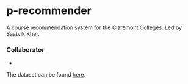 # p-recommender
A course recommendation system for the Claremont Colleges. Led by Saatvik Kher.

### Collaborator
- 


The dataset can be found [here](https://raw.githubusercontent.com/MuddCreates/hyperschedule-api-go/master/sample/20211109-2230utc/course_1.csv).
